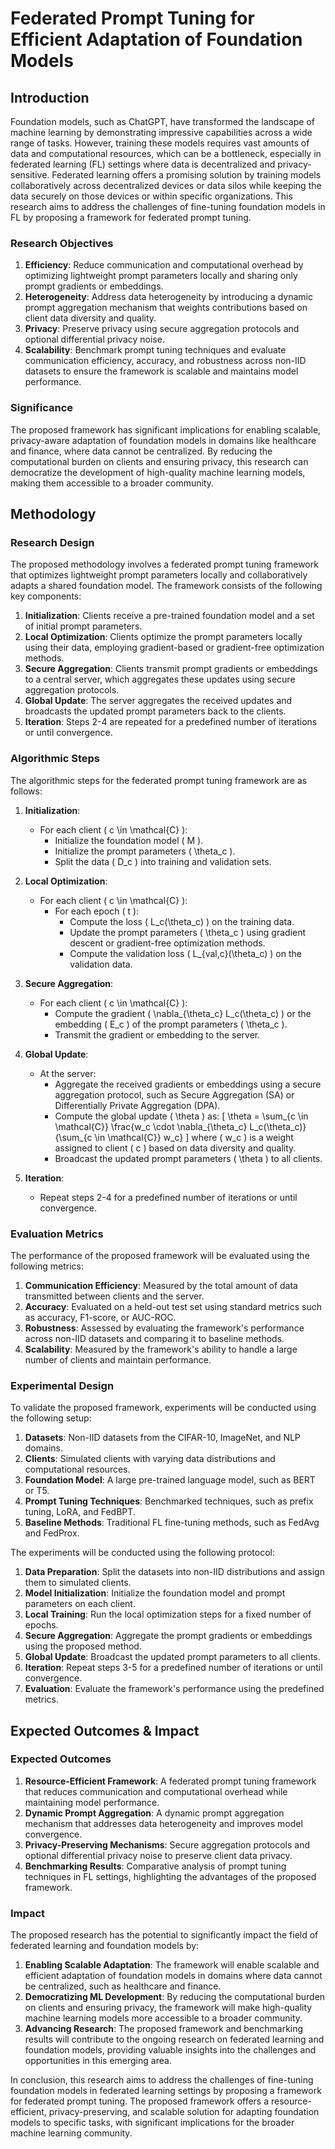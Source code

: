 # Federated Prompt Tuning for Efficient Adaptation of Foundation Models

## Introduction

Foundation models, such as ChatGPT, have transformed the landscape of machine learning by demonstrating impressive capabilities across a wide range of tasks. However, training these models requires vast amounts of data and computational resources, which can be a bottleneck, especially in federated learning (FL) settings where data is decentralized and privacy-sensitive. Federated learning offers a promising solution by training models collaboratively across decentralized devices or data silos while keeping the data securely on those devices or within specific organizations. This research aims to address the challenges of fine-tuning foundation models in FL by proposing a framework for federated prompt tuning.

### Research Objectives

1. **Efficiency**: Reduce communication and computational overhead by optimizing lightweight prompt parameters locally and sharing only prompt gradients or embeddings.
2. **Heterogeneity**: Address data heterogeneity by introducing a dynamic prompt aggregation mechanism that weights contributions based on client data diversity and quality.
3. **Privacy**: Preserve privacy using secure aggregation protocols and optional differential privacy noise.
4. **Scalability**: Benchmark prompt tuning techniques and evaluate communication efficiency, accuracy, and robustness across non-IID datasets to ensure the framework is scalable and maintains model performance.

### Significance

The proposed framework has significant implications for enabling scalable, privacy-aware adaptation of foundation models in domains like healthcare and finance, where data cannot be centralized. By reducing the computational burden on clients and ensuring privacy, this research can democratize the development of high-quality machine learning models, making them accessible to a broader community.

## Methodology

### Research Design

The proposed methodology involves a federated prompt tuning framework that optimizes lightweight prompt parameters locally and collaboratively adapts a shared foundation model. The framework consists of the following key components:

1. **Initialization**: Clients receive a pre-trained foundation model and a set of initial prompt parameters.
2. **Local Optimization**: Clients optimize the prompt parameters locally using their data, employing gradient-based or gradient-free optimization methods.
3. **Secure Aggregation**: Clients transmit prompt gradients or embeddings to a central server, which aggregates these updates using secure aggregation protocols.
4. **Global Update**: The server aggregates the received updates and broadcasts the updated prompt parameters back to the clients.
5. **Iteration**: Steps 2-4 are repeated for a predefined number of iterations or until convergence.

### Algorithmic Steps

The algorithmic steps for the federated prompt tuning framework are as follows:

1. **Initialization**:
   - For each client \( c \in \mathcal{C} \):
     - Initialize the foundation model \( M \).
     - Initialize the prompt parameters \( \theta_c \).
     - Split the data \( D_c \) into training and validation sets.

2. **Local Optimization**:
   - For each client \( c \in \mathcal{C} \):
     - For each epoch \( t \):
       - Compute the loss \( L_c(\theta_c) \) on the training data.
       - Update the prompt parameters \( \theta_c \) using gradient descent or gradient-free optimization methods.
       - Compute the validation loss \( L_{val,c}(\theta_c) \) on the validation data.

3. **Secure Aggregation**:
   - For each client \( c \in \mathcal{C} \):
     - Compute the gradient \( \nabla_{\theta_c} L_c(\theta_c) \) or the embedding \( E_c \) of the prompt parameters \( \theta_c \).
     - Transmit the gradient or embedding to the server.

4. **Global Update**:
   - At the server:
     - Aggregate the received gradients or embeddings using a secure aggregation protocol, such as Secure Aggregation (SA) or Differentially Private Aggregation (DPA).
     - Compute the global update \( \theta \) as:
       \[
       \theta = \sum_{c \in \mathcal{C}} \frac{w_c \cdot \nabla_{\theta_c} L_c(\theta_c)}{\sum_{c \in \mathcal{C}} w_c}
       \]
       where \( w_c \) is a weight assigned to client \( c \) based on data diversity and quality.
     - Broadcast the updated prompt parameters \( \theta \) to all clients.

5. **Iteration**:
   - Repeat steps 2-4 for a predefined number of iterations or until convergence.

### Evaluation Metrics

The performance of the proposed framework will be evaluated using the following metrics:

1. **Communication Efficiency**: Measured by the total amount of data transmitted between clients and the server.
2. **Accuracy**: Evaluated on a held-out test set using standard metrics such as accuracy, F1-score, or AUC-ROC.
3. **Robustness**: Assessed by evaluating the framework's performance across non-IID datasets and comparing it to baseline methods.
4. **Scalability**: Measured by the framework's ability to handle a large number of clients and maintain performance.

### Experimental Design

To validate the proposed framework, experiments will be conducted using the following setup:

1. **Datasets**: Non-IID datasets from the CIFAR-10, ImageNet, and NLP domains.
2. **Clients**: Simulated clients with varying data distributions and computational resources.
3. **Foundation Model**: A large pre-trained language model, such as BERT or T5.
4. **Prompt Tuning Techniques**: Benchmarked techniques, such as prefix tuning, LoRA, and FedBPT.
5. **Baseline Methods**: Traditional FL fine-tuning methods, such as FedAvg and FedProx.

The experiments will be conducted using the following protocol:

1. **Data Preparation**: Split the datasets into non-IID distributions and assign them to simulated clients.
2. **Model Initialization**: Initialize the foundation model and prompt parameters on each client.
3. **Local Training**: Run the local optimization steps for a fixed number of epochs.
4. **Secure Aggregation**: Aggregate the prompt gradients or embeddings using the proposed method.
5. **Global Update**: Broadcast the updated prompt parameters to all clients.
6. **Iteration**: Repeat steps 3-5 for a predefined number of iterations or until convergence.
7. **Evaluation**: Evaluate the framework's performance using the predefined metrics.

## Expected Outcomes & Impact

### Expected Outcomes

1. **Resource-Efficient Framework**: A federated prompt tuning framework that reduces communication and computational overhead while maintaining model performance.
2. **Dynamic Prompt Aggregation**: A dynamic prompt aggregation mechanism that addresses data heterogeneity and improves model convergence.
3. **Privacy-Preserving Mechanisms**: Secure aggregation protocols and optional differential privacy noise to preserve client data privacy.
4. **Benchmarking Results**: Comparative analysis of prompt tuning techniques in FL settings, highlighting the advantages of the proposed framework.

### Impact

The proposed research has the potential to significantly impact the field of federated learning and foundation models by:

1. **Enabling Scalable Adaptation**: The framework will enable scalable and efficient adaptation of foundation models in domains where data cannot be centralized, such as healthcare and finance.
2. **Democratizing ML Development**: By reducing the computational burden on clients and ensuring privacy, the framework will make high-quality machine learning models more accessible to a broader community.
3. **Advancing Research**: The proposed framework and benchmarking results will contribute to the ongoing research on federated learning and foundation models, providing valuable insights into the challenges and opportunities in this emerging area.

In conclusion, this research aims to address the challenges of fine-tuning foundation models in federated learning settings by proposing a framework for federated prompt tuning. The proposed framework offers a resource-efficient, privacy-preserving, and scalable solution for adapting foundation models to specific tasks, with significant implications for the broader machine learning community.